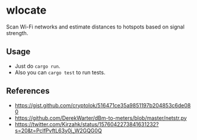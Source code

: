# wlocate

Scan Wi-Fi networks and estimate distances to hotspots based on signal strength.

## Usage

- Just do `cargo run`.
- Also you can `cargo test` to run tests.

## References

- https://gist.github.com/cryptolok/516471ce35a9851197b204853c6de080
- https://github.com/DerekWarter/dBm-to-meters/blob/master/netstr.py
- https://twitter.com/Kirzahk/status/1576042273841631232?s=20&t=PclfPvftL63y0j_W2GQG0Q
